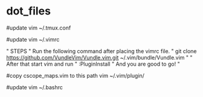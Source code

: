 # dot_files
#update
vim ~/.tmux.conf

#update
vim ~/.vimrc


" STEPS
" Run the following command after placing the vimrc file.
" git clone https://github.com/VundleVim/Vundle.vim.git ~/.vim/bundle/Vundle.vim
"
" After that start vim and run
" :PluginInstall
" And you are good to go!
"



#copy cscope_maps.vim to this path
vim ~/.vim/plugin/

#update
vim ~/.bashrc
